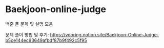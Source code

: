 # Baekjoon-online-judge
백준 푼 문제 및 설명 모음

문제 풀이 방법 및 후기: https://vdoring.notion.site/Baekjoon-Online-Judge-b5ce144ec93649afbdf87b9f492c5f95
